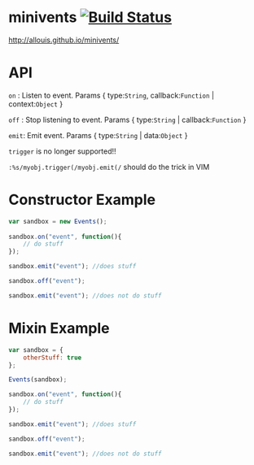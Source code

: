# minivents [![Build Status](https://travis-ci.org/allouis/minivents.svg?branch=master)](https://travis-ci.org/allouis/minivents)

http://allouis.github.io/minivents/

# API

`on` : Listen to event. Params { type:`String`, callback:`Function` | context:`Object` }
    
`off` : Stop listening to event. Params { type:`String` | callback:`Function` } 
    
`emit`: Emit event. Params { type:`String` | data:`Object` } 

`trigger` is no longer supported!!

`:%s/myobj.trigger(/myobj.emit(/` should do the trick in VIM
    
# Constructor Example
```javascript
var sandbox = new Events();
    
sandbox.on("event", function(){
    // do stuff
});

sandbox.emit("event"); //does stuff

sandbox.off("event");

sandbox.emit("event"); //does not do stuff
```    
# Mixin Example
```javascript
var sandbox = {
    otherStuff: true
};

Events(sandbox);

sandbox.on("event", function(){
    // do stuff
});

sandbox.emit("event"); //does stuff

sandbox.off("event");

sandbox.emit("event"); //does not do stuff
```
